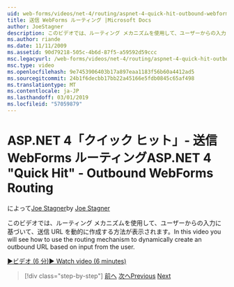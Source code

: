 ```yaml
---
uid: web-forms/videos/net-4/routing/aspnet-4-quick-hit-outbound-webforms-routing
title: 送信 WebForms ルーティング |Microsoft Docs
author: JoeStagner
description: このビデオでは、ルーティング メカニズムを使用して、ユーザーからの入力に基づいて、送信 URL を動的に作成する方法が表示されます。
ms.author: riande
ms.date: 11/11/2009
ms.assetid: 90d79218-505c-4b6d-87f5-a59592d59ccc
msc.legacyurl: /web-forms/videos/net-4/routing/aspnet-4-quick-hit-outbound-webforms-routing
msc.type: video
ms.openlocfilehash: 9e7453906403b17a897eaa1183f56b60a4412ad5
ms.sourcegitcommit: 24b1f6decbb17bb22a45166e5fdb0845c65af498
ms.translationtype: MT
ms.contentlocale: ja-JP
ms.lasthandoff: 03/01/2019
ms.locfileid: "57059879"
---
```

<a name="aspnet-4-quick-hit---outbound-webforms-routing"></a><span data-ttu-id="460ad-103">ASP.NET 4「クイック ヒット」- 送信 WebForms ルーティング</span><span class="sxs-lookup"><span data-stu-id="460ad-103">ASP.NET 4 "Quick Hit" - Outbound WebForms Routing</span></span>
====================
<span data-ttu-id="460ad-104">によって[Joe Stagner](https://github.com/JoeStagner)</span><span class="sxs-lookup"><span data-stu-id="460ad-104">by [Joe Stagner](https://github.com/JoeStagner)</span></span>

<span data-ttu-id="460ad-105">このビデオでは、ルーティング メカニズムを使用して、ユーザーからの入力に基づいて、送信 URL を動的に作成する方法が表示されます。</span><span class="sxs-lookup"><span data-stu-id="460ad-105">In this video you will see how to use the routing mechanism to dynamically create an outbound URL based on input from the user.</span></span> 

[<span data-ttu-id="460ad-106">&#9654;ビデオ (6 分)</span><span class="sxs-lookup"><span data-stu-id="460ad-106">&#9654; Watch video (6 minutes)</span></span>](https://channel9.msdn.com/Blogs/ASP-NET-Site-Videos/aspnet-4-quick-hit-outbound-webforms-routing)

> [!div class="step-by-step"]
> <span data-ttu-id="460ad-107">[前へ](aspnet-4-quick-hit-declarative-webforms-routing.md)
> [次へ](how-do-i-use-routing-with-aspnet-web-forms.md)</span><span class="sxs-lookup"><span data-stu-id="460ad-107">[Previous](aspnet-4-quick-hit-declarative-webforms-routing.md)
[Next](how-do-i-use-routing-with-aspnet-web-forms.md)</span></span>
